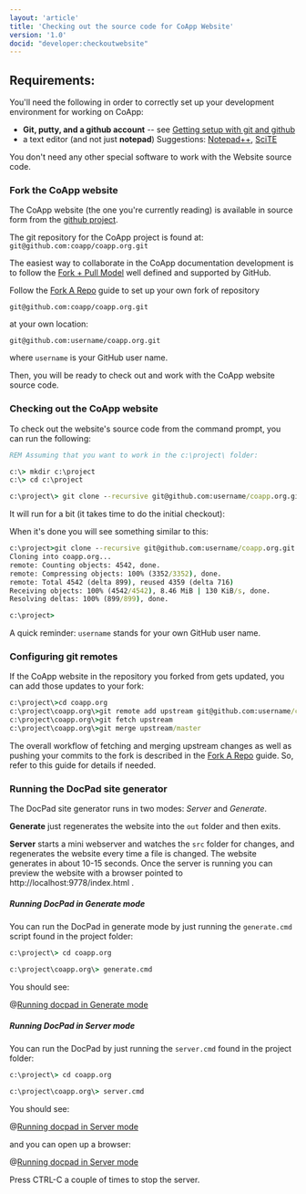 ```yaml
---
layout: 'article'
title: 'Checking out the source code for CoApp Website' 
version: '1.0'
docid: "developer:checkoutwebsite"
---
```


## Requirements:
You'll need the following in order to correctly set up your development environment for working on CoApp:

- **Git, putty, and a github account** -- see [Getting setup with git and github](/developers/git.html)
- a text editor (and not just **notepad**) Suggestions: [Notepad++](http://notepad-plus-plus.org/download/v5.9.6.2.html), [SciTE](http://opensource.ebswift.com/SciTEInstaller/)

You don't need any other special software to work with the Website source code. 

### Fork the CoApp website 

The CoApp website (the one you're currently reading) is available in source form from the [github project](http://github.com/coapp/coapp.org).

The git repository for the CoApp project is found at: `git@github.com:coapp/coapp.org.git`

The easiest way to collaborate in the CoApp documentation development is to follow the [Fork + Pull Model](http://help.github.com/send-pull-requests/) well defined and supported by GitHub.

Follow the [Fork A Repo](http://help.github.com/fork-a-repo/) guide to set up your own fork of repository

`git@github.com:coapp/coapp.org.git`

at your own location:

`git@github.com:username/coapp.org.git`

where `username` is your GitHub user name.

Then, you will be ready to check out and work with the CoApp website source code.

### Checking out the CoApp website

To check out the website's source code from the command prompt, you can run the following:

``` bat
REM Assuming that you want to work in the c:\project\ folder:

c:\> mkdir c:\project
c:\> cd c:\project

c:\project\> git clone --recursive git@github.com:username/coapp.org.git
```

It will run for a bit (it takes time to do the initial checkout):

When it's done you will see something similar to this:

``` bat
c:\project>git clone --recursive git@github.com:username/coapp.org.git
Cloning into coapp.org...
remote: Counting objects: 4542, done.
remote: Compressing objects: 100% (3352/3352), done.
remote: Total 4542 (delta 899), reused 4359 (delta 716)
Receiving objects: 100% (4542/4542), 8.46 MiB | 130 KiB/s, done.
Resolving deltas: 100% (899/899), done.

c:\project>
```

A quick reminder: `username` stands for your own GitHub user name.

### Configuring git remotes

If the CoApp website in the repository you forked from gets updated, you can add those updates to your fork:

``` bat
c:\project\>cd coapp.org
c:\project\coapp.org\>git remote add upstream git@github.com:username/coapp.org.git
c:\project\coapp.org\>git fetch upstream
c:\project\coapp.org\>git merge upstream/master
```

The overall workflow of fetching and merging upstream changes as well as pushing your commits to the fork is described in the [Fork A Repo](help.github.com/fork-a-repo/) guide. So, refer to this guide for details if needed.

### Running the DocPad site generator 

The DocPad site generator runs in two modes: *Server* and *Generate*.


**Generate** just regenerates the website into the `out` folder and then exits.

**Server** starts a mini webserver and watches the `src` folder for changes, and regenerates the website every time a file is changed. The website generates in about 10-15 seconds.  Once the server is running you can preview the website with a browser pointed to http://localhost:9778/index.html .

##### Running DocPad in Generate mode
You can run the DocPad in generate mode by just running the `generate.cmd` script found in the project folder:

``` bat
c:\project\> cd coapp.org

c:\project\coapp.org\> generate.cmd 
```

You should see:

@[Running docpad in Generate mode](checkout-website-2.png)

##### Running DocPad in Server mode
You can run the DocPad by just running the `server.cmd` found in the project folder:

``` bat
c:\project\> cd coapp.org

c:\project\coapp.org\> server.cmd 
```
You should see:

@[Running docpad in Server mode](checkout-website-3.png)

and you can open up a browser:

@[Running docpad in Server mode](checkout-website-4.png)

Press CTRL-C a couple of times to stop the server.


